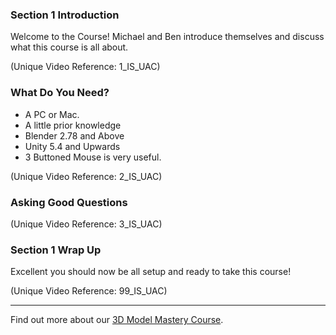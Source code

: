 ### Section 1 Introduction ###

Welcome to the Course!
Michael and Ben introduce themselves and discuss what this course is all
about.

(Unique Video Reference: 1_IS_UAC)

### What Do You Need? ###

+ A PC or Mac.
+ A little prior knowledge
+ Blender 2.78 and Above
+ Unity 5.4 and Upwards
+ 3 Buttoned Mouse is very useful.

(Unique Video Reference: 2_IS_UAC)

### Asking Good Questions ###


(Unique Video Reference: 3_IS_UAC)

### Section 1 Wrap Up ###

Excellent you should now be all setup and ready to take this course!

(Unique Video Reference: 99_IS_UAC)

---
Find out more about our [3D Model Mastery Course](https://www.udemy.com/unityassets/?couponCode=GitHubDiscount).
